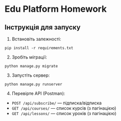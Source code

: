 # Edu Platform Homework

## Інструкція для запуску

1. Встановіть залежності:
```
pip install -r requirements.txt
```

2. Зробіть міграції:
```
python manage.py migrate
```

3. Запустіть сервер:
```
python manage.py runserver
```

4. Перевірте API (Postman):
- `POST /api/subscribe/` — підписка/відписка
- `GET /api/courses/` — список курсів (з пагінацією)
- `GET /api/lessons/` — список уроків (з пагінацією)
